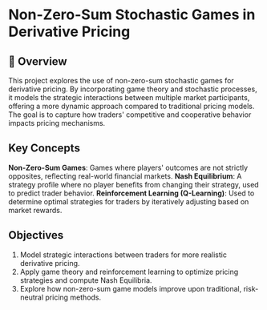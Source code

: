 # Non-Zero-Sum Stochastic Games in Derivative Pricing

## 📌 Overview

This project explores the use of non-zero-sum stochastic games for derivative pricing. By incorporating game theory and stochastic processes, it models the strategic interactions between multiple market participants, offering a more dynamic approach compared to traditional pricing models. The goal is to capture how traders' competitive and cooperative behavior impacts pricing mechanisms.

## Key Concepts

**Non-Zero-Sum Games**: Games where players' outcomes are not strictly opposites, reflecting real-world financial markets.
**Nash Equilibrium**: A strategy profile where no player benefits from changing their strategy, used to predict trader behavior.
**Reinforcement Learning (Q-Learning)**: Used to determine optimal strategies for traders by iteratively adjusting based on market rewards.

## Objectives

1. Model strategic interactions between traders for more realistic derivative pricing.
2. Apply game theory and reinforcement learning to optimize pricing strategies and compute Nash Equilibria.
3. Explore how non-zero-sum game models improve upon traditional, risk-neutral pricing methods.
